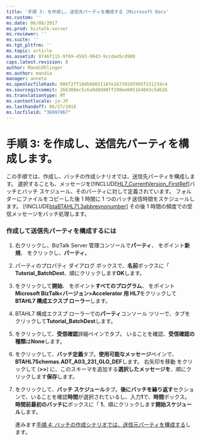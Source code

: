 ```yaml
---
title: '手順 3: を作成し、送信先パーティを構成する |Microsoft Docs'
ms.custom: ''
ms.date: 06/08/2017
ms.prod: biztalk-server
ms.reviewer: ''
ms.suite: ''
ms.tgt_pltfrm: ''
ms.topic: article
ms.assetid: 8746f115-9f69-4593-9943-9ccda45cd900
caps.latest.revision: 8
author: MandiOhlinger
ms.author: mandia
manager: anneta
ms.openlocfilehash: 086f2ff18db68651187e1b7392d5995f231234c4
ms.sourcegitcommit: 266308ec5c6a9d8d80ff298ee6051b4843c5d626
ms.translationtype: MT
ms.contentlocale: ja-JP
ms.lasthandoff: 06/27/2018
ms.locfileid: "36997867"
---
```

# <a name="step-3-create-and-configure-a-destination-party"></a>手順 3: を作成し、送信先パーティを構成します。
この手順では、作成し、バッチの作成シナリオでは、送信先パーティを構成します。 選択することも、メッセージを[!INCLUDE[HL7_CurrentVersion_FirstRef](../../includes/hl7-currentversion-firstref-md.md)]バッチとバッチ スケジュール、そのパーティに対して定義されています。 フォルダーにファイルをコピーした後 1 時間に 1 つのバッチ送信時間をスケジュールします。 [!INCLUDE[btaBTAHL71.3abbrevnonumber](../../includes/btabtahl71-3abbrevnonumber-md.md)] その後 1 時間の頻度での受信メッセージをバッチ処理します。  
  
### <a name="to-create-and-configure-a-destination-party"></a>作成して送信先パーティを構成するには  
  
1. 右クリックし、BizTalk Server 管理コンソールで**パーティ**、 をポイント**新規**、 をクリックし、**パーティ**。  
  
2. パーティのプロパティ ダイアログ ボックスで、**名前**ボックスに「 **Tutorial_BatchDest**、順にクリックします**OK**します。  
  
3. をクリックして**開始**、 をポイント**すべてのプログラム**、 をポイント**Microsoft BizTalk\<バージョン\>Accelerator 用 HL7**をクリックして**BTAHL7 構成エクスプ ローラー**します。  
  
4. BTAHL7 構成エクスプ ローラーでの**パーティ**コンソール ツリーで、タブをクリックして**Tutorial_BatchDest**します。  
  
5. をクリックして、**受信確認**詳細ペインでタブ。 いることを確認、**受信確認の種類**は**None**します。  
  
6. をクリックして、**バッチ定義**タブ。**使用可能なメッセージ**ペインで、 **BTAHL7Schemas.ADT_A03_231_GLO_DEF**します。 右矢印を移動 をクリックして (**>>**) に、このスキーマを追加する**選択したメッセージを**、順にクリックします**保存**します。  
  
7. をクリックして、**バッチ スケジュール**タブ。**後にバッチを繰り返す**セクションで、いることを確認**時間**が選択されているし、入力**1**で、**時間**ボックス。 **時間前最初のバッチに**ボックスに「 **1**、順にクリックします**開始スケジュール**します。  
  
   進みます[手順 4: バッチの作成シナリオでは、送信元パーティを構成する](../../adapters-and-accelerators/accelerator-hl7/step-4-configure-the-source-party-for-the-create-batch-scenario.md)します。